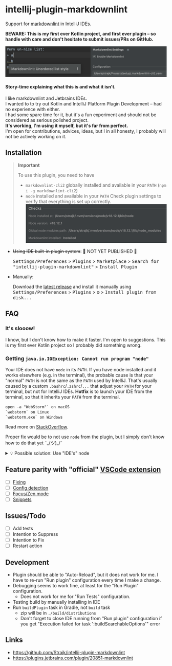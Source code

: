 # intellij-plugin-markdownlint

<!--
![Build](https://github.com/Strajk/intellij-plugin-markdownlint/workflows/Build/badge.svg)
[![Version](https://img.shields.io/jetbrains/plugin/v/PLUGIN_ID.svg)](https://plugins.jetbrains.com/plugin/PLUGIN_ID)
[![Downloads](https://img.shields.io/jetbrains/plugin/d/PLUGIN_ID.svg)](https://plugins.jetbrains.com/plugin/PLUGIN_ID)
-->

<!-- Plugin description -->
Support for [markdownlint](https://github.com/DavidAnson/markdownlint) in IntelliJ IDEs.

**BEWARE: This is my first ever Kotlin project, and first ever plugin – so handle with care and don't hesitate to submit issues/PRs on GitHub.**
<!-- Plugin description end -->

![Screenshot](screenshot.png)

#### Story-time explaining what this is and what it isn't.

I like markdownlint and Jetbrains IDEs.  
I wanted to to try out Kotlin and IntelliJ Platform Plugin Development – had no experience with either.  
I had some spare time for it, but it's a fun experiment and should not be considered as serious polished project.  
**It's working, I'm using it myself, but it's far from perfect.**  
I'm open for contributions, advices, ideas, but I in all honesty, I probably will not be actively working on it.


## Installation

> **Important**
>
> To use this plugin, you need to have
> * `markdownlint-cli2` globally installed and available in your `PATH` (`npm i -g markdownlint-cli2`)
> * `node` installed and available in your `PATH`
> Check plugin settings to verify that everything is set up correctly.
> ![](./screenshot-checks.png)

- ~~Using IDE built-in plugin system~~: 🚫 NOT YET PUBLISHED 🚫
  
  <kbd>Settings/Preferences</kbd> > <kbd>Plugins</kbd> > <kbd>Marketplace</kbd> > <kbd>Search for "intellij-plugin-markdownlint"</kbd> >
  <kbd>Install Plugin</kbd>
  
- Manually:

  Download the [latest release](https://github.com/Strajk/intellij-plugin-markdownlint/releases/latest) and install it manually using
  <kbd>Settings/Preferences</kbd> > <kbd>Plugins</kbd> > <kbd>⚙️</kbd> > <kbd>Install plugin from disk...</kbd>


## FAQ

### It's slooow!

I know, but I don't know how to make it faster. I'm open to suggestions. This is my first ever Kotlin project so I probably did something wrong.

### Getting `java.io.IOException: Cannot run program "node"`

Your IDE does not have `node` in its `PATH`. 
If you have node installed and it works elsewhere (e.g. in the terminal), 
the probable cause is that your "normal" `PATH` is not the same as the `PATH` used by IntelliJ.
That's usually caused by a custom `.bashrc`/`.zshrc`/`...` that adjust your `PATH` for your terminal, but not for IntelliJ IDEs.
**Hotfix** is to launch your IDE from the terminal, so that it inherits your `PATH` from the terminal.
```
open -a "WebStorm"` on macOS
`webstorm` on Linux
`webstorm.exe` on Windows
```
Read more on [StackOverflow](https://stackoverflow.com/questions/15201763/intellij-does-not-recognize-path-variable).

Proper fix would be to not use `node` from the plugin, but I simply don't know how to do that yet ¯\_(ツ)_/¯

<details>
<summary>💡 Possible solution: Use "IDE's" node</summary>

Maybe rather than depending on system `node`, we could:

- specify `NodeJs` in `platformPlugins` in `gradle.properties` to require Node
- use `NodeJsInterpreter`
- StLint seems to work that way, maybe we can take inspiration from there

</details>

## Feature parity with "official" [VSCode extension](https://github.com/DavidAnson/vscode-markdownlint)

- [ ] [Fixing](https://github.com/DavidAnson/vscode-markdownlint#fix)
- [ ] [Config detection](https://github.com/DavidAnson/vscode-markdownlint#markdownlintconfig)
- [ ] [Focus/Zen mode](https://github.com/DavidAnson/vscode-markdownlint#markdownlintfocusmode)
- [ ] [Snippets](https://github.com/DavidAnson/vscode-markdownlint#snippets)

## Issues/Todo

- [ ] Add tests
- [ ] Intention to Suppress
- [ ] Intention to Fix
- [ ] Restart action

## Development

- Plugin should be able to "Auto-Reload", but it does not work for me. I have to re-run "Run plugin" configuration every time I make a change.
- Debugging seems to work fine, at least for the "Run Plugin" configuration.
  - Does not work for me for "Run Tests" configuration. 
- Testing build by manually installing in IDE
- Run `buildPlugin` task in Gradle, not `build` task
  - zip will be in `./build/distributions` 
  - Don't forget to close IDE running from "Run plugin" configuration if you get "Execution failed for task ':buildSearchableOptions'" error

## Links

- https://github.com/Strajk/intellij-plugin-markdownlint
- https://plugins.jetbrains.com/plugin/20851-markdownlint
